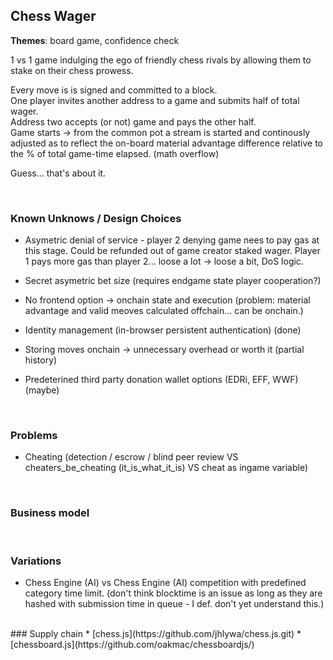 

## __Chess Wager__
**Themes**: board game, confidence check
<br>

1 vs 1 game indulging the ego of friendly chess rivals by allowing them to stake on their chess prowess.

Every move is is signed and committed to a block. <br>
One player invites another address to a game and submits half of total wager. <br>
Address two accepts (or not) game and pays the other half. <br>
Game starts -> from the common pot a stream is started and continously adjusted as to reflect the on-board material advantage difference relative to the % of total game-time elapsed. (math overflow)

Guess... that's about it. 

<br>

### Known Unknows / Design Choices

* Asymetric denial of service - player 2 denying game nees to pay gas at this stage. Could be refunded out of game creator staked wager. Player 1 pays more gas than player 2... loose a lot -> loose a bit, DoS logic.

* Secret asymetric bet size (requires endgame state player cooperation?)
* No frontend option -> onchain state and execution (problem: material advantage and valid meoves calculated offchain... can be onchain.)
* Identity management (in-browser persistent authentication) (done)
* Storing moves onchain -> unnecessary overhead or worth it (partial history)

* Predeterined third party donation wallet options (EDRi, EFF, WWF) (maybe)  

<br>

### Problems
* Cheating (detection / escrow / blind peer review VS cheaters_be_cheating (it_is_what_it_is) VS cheat as ingame variable)


<br>


### Business model

<br>

### Variations

* Chess Engine (AI) vs Chess Engine (AI) competition with predefined category time limit. (don't think blocktime is an issue as long as they are hashed with submission time in queue - I def. don't yet understand this.)

<br>
### Supply chain 
*   [chess.js](https://github.com/jhlywa/chess.js.git)
*   [chessboard.js](https://github.com/oakmac/chessboardjs/)
<br>
